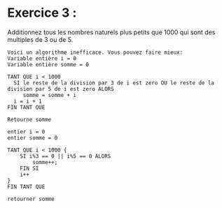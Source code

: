 # Exercice 3 : 

Additionnez tous les nombres naturels plus petits que 1000 qui sont des multiples de 3 ou de 5.

```
Voici un algorithme inefficace. Vous pouvez faire mieux:
Variable entière i = 0
Variable entière somme = 0

TANT QUE i < 1000
  SI le reste de la division par 3 de i est zero OU le reste de la division par 5 de i est zero ALORS
     somme = somme + i
  i = i + 1
FIN TANT QUE

Retourne somme
```

```
entier i = 0
entier somme = 0

TANT QUE i < 1000 {
	SI i%3 == 0 || i%5 == 0 ALORS
		somme++;
	FIN SI
	i++
}
FIN TANT QUE

retourner somme
```